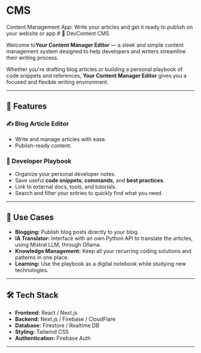 # CMS

Content Management App: Write your articles and get it ready to publish on your website or app.# 📝 DevContent CMS

Welcome to**Your Content Manager Editor** — a sleek and simple content management system designed to help developers and writers streamline their writing process.

Whether you're drafting blog articles or building a personal playbook of code snippets and references, **Your Content Manager Editor** gives you a focused and flexible writing environment.

---

## 🚀 Features

### ✍️ Blog Article Editor

- Write and manage articles with ease.
- Publish-ready content.

### 📘 Developer Playbook

- Organize your personal developer notes.
- Save useful **code snippets**, **commands**, and **best practices**.
- Link to external docs, tools, and tutorials.
- Search and filter your entries to quickly find what you need.

---

## 📂 Use Cases

- **Blogging:** Publish blog posts directly to your blog.
- **IA Translator:** Interface with an own Python API to translate the articles, using Mistral LLM, through Ollama.
- **Knowledge Management:** Keep all your recurring coding solutions and patterns in one place.
- **Learning:** Use the playbook as a digital notebook while studying new technologies.

---

## 🛠 Tech Stack

- **Frontend:** React / Next.js
- **Backend:** Next.js / Firebase / CloudFlare
- **Database:** Firestore / Realtime DB
- **Styling:** Tailwind CSS
- **Authentication:** Firebase Auth

---
